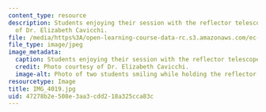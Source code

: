 ```yaml
---
content_type: resource
description: Students enjoying their session with the reflector telescope. Photo courtesy
  of Dr. Elizabeth Cavicchi.
file: /media/https%3A/open-learning-course-data-rc.s3.amazonaws.com/ec-050-recreate-experiments-from-history-inform-the-future-from-the-past-galileo-january-iap-2010/47278b2e508e3aa3cdd218a325cca83c_IMG_4019.jpg
file_type: image/jpeg
image_metadata:
  caption: Students enjoying their session with the reflector telescope.
  credit: Photo courtesy of Dr. Elizabeth Cavicchi.
  image-alt: Photo of two students smiling while holding the reflector telescope.
resourcetype: Image
title: IMG_4019.jpg
uid: 47278b2e-508e-3aa3-cdd2-18a325cca83c
---
```

